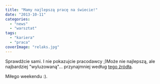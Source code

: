 ```yaml
---
title: "Mamy najlepszą pracę na świecie!"
date: "2013-10-11"
categories:
  - "news"
  - "warsztat"
tags:
  - "kariera"
  - "praca"
coverImage: "relaks.jpg"
---
```


Sprawdźcie sami. I nie pokazujcie pracodawcy ;)Może nie najlepszą, ale najbardziej "wyluzowaną"... przynajmniej według [tego źródła](http://education.yahoo.net/articles/5_laid-back_careers.htm).

Miłego weekendu :).
